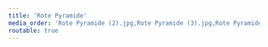 ```yaml
---
title: 'Rote Pyramide'
media_order: 'Rote Pyramide (2).jpg,Rote Pyramide (3).jpg,Rote Pyramide (4).jpg,Rote Pyramide (5).jpg,Rote Pyramide (7).jpg,Rote Pyramide (8).jpg,Rote Pyramide (1).jpg,Rote Pyramide (6).jpg'
routable: true
---
```



